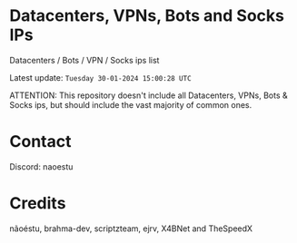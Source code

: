 # Datacenters, VPNs, Bots and Socks IPs
 
Datacenters / Bots / VPN / Socks ips list

Latest update: `Tuesday 30-01-2024 15:00:28 UTC` 

ATTENTION: This repository doesn't include all Datacenters, VPNs, Bots & Socks ips, 
but should include the vast majority of common ones.

# Contact
Discord: naoestu

# Credits
nãoéstu, brahma-dev, scriptzteam, ejrv, X4BNet and TheSpeedX
